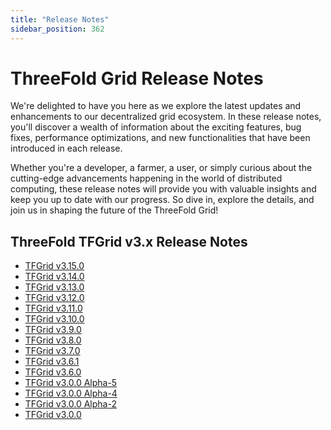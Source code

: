 ```yaml
---
title: "Release Notes"
sidebar_position: 362
---
```


# ThreeFold Grid Release Notes

We're delighted to have you here as we explore the latest updates and enhancements to our decentralized grid ecosystem. In these release notes, you'll discover a wealth of information about the exciting features, bug fixes, performance optimizations, and new functionalities that have been introduced in each release. 
 
Whether you're a developer, a farmer, a user, or simply curious about the cutting-edge advancements happening in the world of distributed computing, these release notes will provide you with valuable insights and keep you up to date with our progress. So dive in, explore the details, and join us in shaping the future of the ThreeFold Grid!

## ThreeFold TFGrid v3.x Release Notes
- [TFGrid v3.15.0](./tfgrid_release_3_15_0.md)
- [TFGrid v3.14.0](./tfgrid_release_3_14_0.md)
- [TFGrid v3.13.0](./tfgrid_release_3_13_0.md)
- [TFGrid v3.12.0](./tfgrid_release_3_12_0.md)
- [TFGrid v3.11.0](./tfgrid_release_3_11_0.md)
- [TFGrid v3.10.0](./tfgrid_release_3_10_0.md)
- [TFGrid v3.9.0](./tfgrid_release_3_9_0.md)
- [TFGrid v3.8.0](./tfgrid_release_3_8_0.md)
- [TFGrid v3.7.0](./tfgrid_release_3_7_0.md)
- [TFGrid v3.6.1](./tfgrid_release_3_6_1.md)
- [TFGrid v3.6.0](./tfgrid_release_3_6_0.md)
- [TFGrid v3.0.0 Alpha-5](./tfgrid_release_3_0_a5.md)
- [TFGrid v3.0.0 Alpha-4](./tfgrid_release_3_0_a4.md)
- [TFGrid v3.0.0 Alpha-2](./tfgrid_release_3_0_a2.md)
- [TFGrid v3.0.0](./tfgrid_release_3_0.md)
